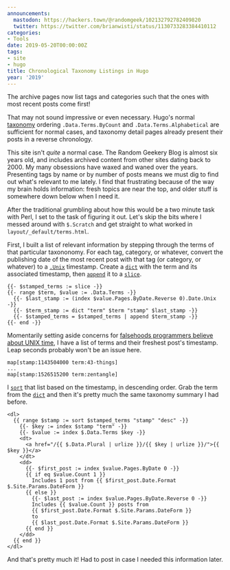 ```yaml
---
announcements:
  mastodon: https://hackers.town/@randomgeek/102132792782409820
  twitter: https://twitter.com/brianwisti/status/1130733283384410112
categories:
- Tools
date: 2019-05-20T00:00:00Z
tags:
- site
- hugo
title: Chronological Taxonomy Listings in Hugo
year: '2019'
---
```


The archive pages now list tags and categories such that the ones with most
recent posts come first!
<!--more-->

That may not sound impressive or even necessary. Hugo's normal [taxonomy][] ordering
`.Data.Terms.ByCount` and `.Data.Terms.Alphabetical` are sufficient for
normal cases, and taxonomy detail pages already present their posts in a reverse
chronology.

[taxonomy]: https://gohugo.io/variables/taxonomy/

This site isn't *quite* a normal case. The Random Geekery Blog is almost six
years old, and includes archived content from other sites dating back to 2000.
My many obsessions have waxed and waned over the years. Presenting tags by name
or by number of posts means we must dig to find out what's relevant to me
lately. I find that frustrating because of the way my brain holds information:
fresh topics are near the top, and older stuff is somewhere down below when I
need it.

After the traditional grumbling about how this would be a two minute task with
Perl, I set to the task of figuring it out. Let's skip the bits where I messed
around with `$.Scratch` and get straight to what worked in
`layout/_default/terms.html`.

First, I built a list of relevant information by stepping through the terms of
that particular taxononomy. For each tag, category, or whatever, convert the
publishing date of the most recent post with that tag (or category, or whatever)
to a [`.Unix`][] timestamp.  Create a [`dict`][] with the term and its
associated timestamp, then [`append`][] it to a [`slice`][].

[`slice`]: https://gohugo.io/functions/slice/
[`.Unix`]: https://gohugo.io/functions/unix/
[`dict`]: https://gohugo.io/functions/dict/
[`append`]: https://gohugo.io/functions/append/

``` go-html-template
{{- $stamped_terms := slice -}}
{{- range $term, $value := .Data.Terms -}}
  {{- $last_stamp := (index $value.Pages.ByDate.Reverse 0).Date.Unix -}}
  {{- $term_stamp := dict "term" $term "stamp" $last_stamp -}}
  {{- $stamped_terms = $stamped_terms | append $term_stamp -}}
{{- end -}}
```

Momentarily setting aside concerns for [falsehoods programmers believe about
UNIX time][], I have a list of terms and their freshest post's timestamp. Leap
seconds probably won't be an issue here.

[falsehoods programmers believe about Unix time]: https://alexwlchan.net/2019/05/falsehoods-programmers-believe-about-unix-time/

    map[stamp:1143504000 term:43-things]
    ...
    map[stamp:1526515200 term:zentangle]

I [`sort`][] that list based on the timestamp, in descending order. Grab the
term from the [`dict`][] and then it's pretty much the same taxonomy summary I
had before.

[`sort`]: https://gohugo.io/functions/sort/
[`index`]: https://gohugo.io/functions/index-function/

``` go-html-template
<dl>
  {{ range $stamp := sort $stamped_terms "stamp" "desc" -}}
    {{- $key := index $stamp "term" -}}
    {{- $value := index $.Data.Terms $key -}}
    <dt>
      <a href="/{{ $.Data.Plural | urlize }}/{{ $key | urlize }}/">{{ $key }}</a>
    </dt>
    <dd>
      {{- $first_post := index $value.Pages.ByDate 0 -}}
      {{ if eq $value.Count 1 }}
        Includes 1 post from {{ $first_post.Date.Format $.Site.Params.DateForm }}
      {{ else }}
        {{- $last_post := index $value.Pages.ByDate.Reverse 0 -}}
        Includes {{ $value.Count }} posts from
        {{ $first_post.Date.Format $.Site.Params.DateForm }}
        to
        {{ $last_post.Date.Format $.Site.Params.DateForm }}
      {{ end }}
    </dd>
  {{ end }}
</dl>
```

And that's pretty much it! Had to post in case I needed this information later.

